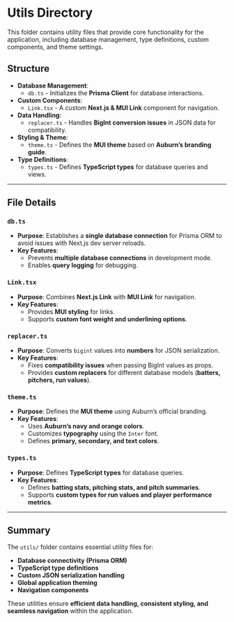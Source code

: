 # Utils Directory

This folder contains utility files that provide core functionality for the application, including database management, type definitions, custom components, and theme settings.

## Structure
- **Database Management**:
  - `db.ts` - Initializes the **Prisma Client** for database interactions.
- **Custom Components**:
  - `Link.tsx` - A custom **Next.js & MUI Link** component for navigation.
- **Data Handling**:
  - `replacer.ts` - Handles **BigInt conversion issues** in JSON data for compatibility.
- **Styling & Theme**:
  - `theme.ts` - Defines the **MUI theme** based on **Auburn’s branding guide**.
- **Type Definitions**:
  - `types.ts` - Defines **TypeScript types** for database queries and views.

---

## File Details

### `db.ts`
- **Purpose**: Establishes a **single database connection** for Prisma ORM to avoid issues with Next.js dev server reloads.
- **Key Features**:
  - Prevents **multiple database connections** in development mode.
  - Enables **query logging** for debugging.

### `Link.tsx`
- **Purpose**: Combines **Next.js Link** with **MUI Link** for navigation.
- **Key Features**:
  - Provides **MUI styling** for links.
  - Supports **custom font weight and underlining options**.

### `replacer.ts`
- **Purpose**: Converts `bigint` values into **numbers** for JSON serialization.
- **Key Features**:
  - Fixes **compatibility issues** when passing BigInt values as props.
  - Provides **custom replacers** for different database models (**batters, pitchers, run values**).

### `theme.ts`
- **Purpose**: Defines the **MUI theme** using Auburn’s official branding.
- **Key Features**:
  - Uses **Auburn’s navy and orange colors**.
  - Customizes **typography** using the `Inter` font.
  - Defines **primary, secondary, and text colors**.

### `types.ts`
- **Purpose**: Defines **TypeScript types** for database queries.
- **Key Features**:
  - Defines **batting stats, pitching stats, and pitch summaries**.
  - Supports **custom types for run values and player performance metrics**.

---

## Summary
The `utils/` folder contains essential utility files for:
- **Database connectivity (Prisma ORM)**
- **TypeScript type definitions**
- **Custom JSON serialization handling**
- **Global application theming**
- **Navigation components**

These utilities ensure **efficient data handling, consistent styling, and seamless navigation** within the application.


